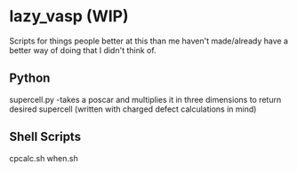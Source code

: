 # lazy_vasp (WIP)
Scripts for things people better at this than me haven't made/already have a better way of doing that I didn't think of. 

## Python

supercell.py
 -takes a poscar and multiplies it in three dimensions to return desired supercell (written with charged defect calculations in mind) 
 
 ## Shell Scripts

cpcalc.sh
when.sh  
